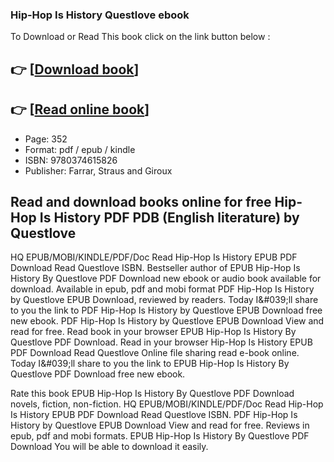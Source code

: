### Hip-Hop Is History Questlove ebook

To Download or Read This book click on the link button below :

## 👉  [**[Download book](http://filesbooks.info/download.php?group=book&from=github.com&id=711144&lnk=1061 "Download book")**]

## 👉  [**[Read online book](http://filesbooks.info/download.php?group=book&from=github.com&id=711144&lnk=1061 "Read online book")**]


* Page: 352
* Format: pdf / epub / kindle
* ISBN: 9780374615826
* Publisher: Farrar, Straus and Giroux



## Read and download books online for free Hip-Hop Is History PDF PDB (English literature) by Questlove


HQ EPUB/MOBI/KINDLE/PDF/Doc Read Hip-Hop Is History EPUB PDF Download Read Questlove ISBN. Bestseller author of EPUB Hip-Hop Is History By Questlove PDF Download new ebook or audio book available for download. Available in epub, pdf and mobi format PDF Hip-Hop Is History by Questlove EPUB Download, reviewed by readers. Today I&amp;#039;ll share to you the link to PDF Hip-Hop Is History by Questlove EPUB Download free new ebook. PDF Hip-Hop Is History by Questlove EPUB Download View and read for free. Read book in your browser EPUB Hip-Hop Is History By Questlove PDF Download. Read in your browser Hip-Hop Is History EPUB PDF Download Read Questlove Online file sharing read e-book online. Today I&amp;#039;ll share to you the link to EPUB Hip-Hop Is History By Questlove PDF Download free new ebook.

Rate this book EPUB Hip-Hop Is History By Questlove PDF Download novels, fiction, non-fiction. HQ EPUB/MOBI/KINDLE/PDF/Doc Read Hip-Hop Is History EPUB PDF Download Read Questlove ISBN. PDF Hip-Hop Is History by Questlove EPUB Download View and read for free. Reviews in epub, pdf and mobi formats. EPUB Hip-Hop Is History By Questlove PDF Download You will be able to download it easily.





